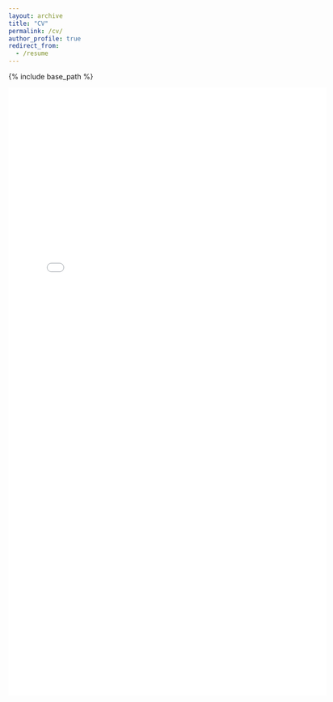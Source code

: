 ```yaml
---
layout: archive
title: "CV"
permalink: /cv/
author_profile: true
redirect_from:
  - /resume
---
```


{% include base_path %}
<iframe
  src="{{ '/files/DGSong_Curriculum_Vitae.pdf' | relative_url }}"
  style="border: none;"
  width="125%"
  height="1200px">
</iframe>
